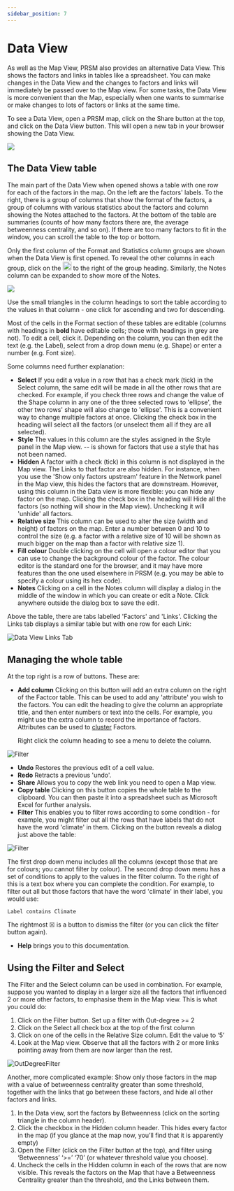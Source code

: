 ```yaml
---
sidebar_position: 7
---
```


# Data View

As well as the Map View, PRSM also provides an alternative Data View.  This shows the factors and links in tables like a spreadsheet.  You can make changes in the Data View and the changes to factors and links will immediately be passed over to the Map view.  For some tasks, the Data View is more convenient than the Map, especially when one wants to summarise or make changes to lots of factors or links at the same time.

To see a Data View, open a PRSM map, click on the Share button at the top, and click on the Data View button. This will open a new tab in your browser showing the Data View.  

<img src="/images/DataView.png"/>

## The Data View table

The main part of the Data View when opened shows a table with one row for each of the factors in the map.  On the left are the factors' labels.  To the right, there is  a group of columns that show the format of the factors, a group of columns with various statistics about the factors and column showing the Notes attached to the factors. At the bottom of the table are summaries (counts of how many factors there are, the average betweenness centrality, and so on).  If there are too many factors to fit in the window, you can scroll the table to the top or bottom.

Only the first column of the Format and Statistics column groups are shown when the Data View is first opened.  To reveal the other columns in each group, click on the <img src="/images/ExpandSymbol.png"  width="20"/> to the right of the group heading.  Similarly, the Notes column can be expanded to show more of the Notes.

<img src="/images/ExpandedDataView.png"/>

Use the small triangles in the column headings to sort the table according to the values in that column - one click for ascending  and two for descending.

Most of the cells in the Format section of these tables are editable (columns with headings in **bold** have editable cells; those with headings in grey are not). To edit a cell, click it. Depending on the column, you can then edit the text (e.g. the Label), select from a drop down menu (e.g. Shape) or enter a number (e.g. Font size).

Some columns need further explanation:

* **Select** If  you edit a value in a row that has a check mark (tick) in the Select column, the same edit will be made in all the other rows that are checked.  For example, if you check three rows and change the value of the Shape column in any one of the three selected rows to 'ellipse', the other two rows' shape will also change to 'ellipse'.  This is a convenient way to change multiple factors at once. Clicking the check box in the heading will select all the factors (or unselect them all if they are all selected).
* **Style** The values in this column are the styles assigned in the Style panel in the Map view.  -- is shown for factors that use a style that has not been named.
* **Hidden** A factor with a check (tick) in this column is not displayed in the Map view.  The Links to that factor are also hidden.  For instance, when you use the 'Show only factors upstream' feature in the Network panel in the Map view, this hides the factors that are downstream. However, using this column in the Data view is more flexible: you can hide any factor on the map. Clicking the check box in the heading will Hide all the factors (so nothing will show in the Map view). Unchecking it will 'unhide' all factors.
* **Relative size** This column can be used to alter the size (width and height) of factors on the map.  Enter a number between 0 and 10 to control the size (e.g. a factor with a relative size of 10 will be shown as much bigger on the map than a factor with relative size 1).
* **Fill colour** Double clicking on the cell will open a colour editor that you can use to change the background colour of the factor.  The colour editor is the standard one for the browser, and it may have more features than the one used elsewhere in PRSM (e.g. you may be able to specify a colour using its hex code).
* **Notes** Clicking on a cell in the Notes column will display a dialog in the middle of the window in which you can create or edit a Note. Click anywhere outside the dialog box to save the edit.

Above the table, there are tabs labelled 'Factors' and 'Links'.  Clicking the Links tab displays a similar table but with one row for each Link:

![Data View Links Tab](/images/DataViewLinksTab.png)

## Managing the whole table

At the top right is a row of buttons.  These are:

* **Add column** Clicking on this button will add an extra column on the right of the Factcor table. This can be used to add any 'attribute' you wish to the factors.  You can edit the heading to give the column an appropriate title, and then enter numbers or text into the cells.  For example, you might use the extra column to record the importance of factors.  Attributes can be used to [cluster](Styling/#analysis-tab) Factors.

    Right click the column heading to see a menu to delete the column.

![Filter](/images/Attribute.png)

* **Undo** Restores the previous edit of a cell value.
* **Redo** Retracts a previous 'undo'.
* **Share** Allows you to copy the web link you need to open a Map view.
* **Copy table** Clicking on this button copies the whole table to the clipboard.  You can then paste it into a spreadsheet such as Microsoft Excel for further analysis.
* **Filter** This enables you to filter rows according to some condition - for example, you might filter out all the rows that have labels that do not have the word 'climate' in them.  Clicking on the button reveals a dialog just above the table:

![Filter](/images/Filter.png)

  The first drop down menu includes all the columns (except those that are for colours; you cannot filter by colour).  The second drop down menu has a set of conditions to apply to the values in the filter column.  To the right of this is a text box where you can complete the condition.  For example, to filter out all but those factors that have the word 'climate' in their label, you would use:

`Label contains Climate`

  The rightmost &#9746; is a button to dismiss the filter (or you can click the filter button again).

* **Help** brings you to this documentation.

## Using the Filter and Select

The Filter and the Select column can be used in combination.  For example, suppose you wanted to display in a larger size all the factors that influenced  2 or more other factors, to emphasise them in the Map view.  This is what you could do:

1. Click on the Filter button. Set up a filter with Out-degree >= 2
2. Click on the Select all check box at the top of the first column
3. Click on one of the cells in the Relative Size column.  Edit the value to ‘5’
4. Look at the Map view. Observe that all the factors with 2 or more links pointing away from them are now larger than the rest.

![OutDegreeFilter](/images/OutDegreeFilter.png)

Another, more complicated example: Show only those factors in the map with a value of betweenness centrality greater than some threshold, together with the links that go between these factors, and hide all other factors and links.

1. In the Data view, sort the factors by Betweenness (click on the sorting triangle in the column header).
2. Click the checkbox in the Hidden column header.  This hides every factor in the map (if you glance at the map now, you’ll find that it is apparently empty)
3. Open the Filter (click on the Filter button at the top), and filter using ‘Betweenness’ ‘>=’ ‘70’   (or whatever threshold value you choose).
4. Uncheck the cells in the Hidden column in each of the rows that are now visible.  This reveals the factors on the Map that have a Betweenness Centrality greater than the threshold, and the Links between them.
